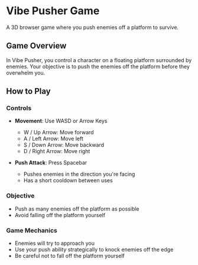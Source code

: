 # Vibe Pusher Game

A 3D browser game where you push enemies off a platform to survive.

## Game Overview

In Vibe Pusher, you control a character on a floating platform surrounded by enemies. Your objective is to push the enemies off the platform before they overwhelm you.

## How to Play

### Controls

- **Movement**: Use WASD or Arrow Keys
  - W / Up Arrow: Move forward
  - A / Left Arrow: Move left
  - S / Down Arrow: Move backward
  - D / Right Arrow: Move right

- **Push Attack**: Press Spacebar
  - Pushes enemies in the direction you're facing
  - Has a short cooldown between uses

### Objective

- Push as many enemies off the platform as possible
- Avoid falling off the platform yourself

### Game Mechanics

- Enemies will try to approach you
- Use your push ability strategically to knock enemies off the edge
- Be careful not to fall off the platform yourself
  
